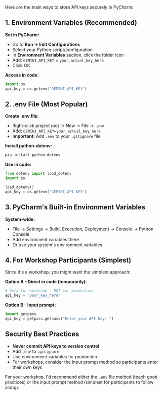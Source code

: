 Here are the main ways to store API keys securely in PyCharm:

## 1. Environment Variables (Recommended)

**Set in PyCharm:**
- Go to **Run → Edit Configurations**
- Select your Python script/configuration
- In **Environment Variables** section, click the folder icon
- Add: `GEMINI_API_KEY` = `your_actual_key_here`
- Click OK

**Access in code:**
```python
import os
api_key = os.getenv('GEMINI_API_KEY')
```

## 2. .env File (Most Popular)

**Create .env file:**
- Right-click project root → New → File → `.env`
- Add: `GEMINI_API_KEY=your_actual_key_here`
- **Important:** Add `.env` to your `.gitignore` file

**Install python-dotenv:**
```bash
pip install python-dotenv
```

**Use in code:**
```python
from dotenv import load_dotenv
import os

load_dotenv()
api_key = os.getenv('GEMINI_API_KEY')
```

## 3. PyCharm's Built-in Environment Variables

**System-wide:**
- File → Settings → Build, Execution, Deployment → Console → Python Console
- Add environment variables there
- Or use your system's environment variables

## 4. For Workshop Participants (Simplest)

Since it's a workshop, you might want the simplest approach:

**Option A - Direct in code (temporarily):**
```python
# Only for workshop - NOT for production
api_key = "your_key_here"
```

**Option B - Input prompt:**
```python
import getpass
api_key = getpass.getpass("Enter your API key: ")
```

## Security Best Practices

- **Never commit API keys to version control**
- Add `.env` to `.gitignore`
- Use environment variables for production
- For workshops, consider the input prompt method so participants enter their own keys

For your workshop, I'd recommend either the `.env` file method (teach good practices) or the input prompt method (simplest for participants to follow along).
